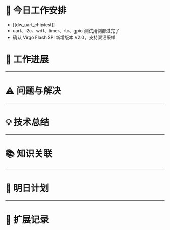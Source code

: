 



# **🔧 今日工作安排**
- [[dw_uart_chiptest]]
- uart、i2c、wdt、timer、rtc、gpio 测试用例都过完了
- 确认 Virgo Flash SPI 新增版本 V2.0，支持双沿采样


# **📌 工作进展**



---

# **⚠️ 问题与解决**


---

# **💡 技术总结**


---

# **📚 知识关联**


---
# **📌 明日计划**


---

# **💬 扩展记录**



